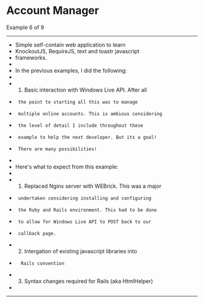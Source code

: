 Account Manager
==============	
Example 6 of 9

*****************************************************
*   Simple self-contain web application to learn 
*	KnockoutJS, RequireJS, text and toastr javascript 
*	frameworks. 
*
* 	In the previous examples, I did the following:
*
*	1) Basic interaction with Windows Live API. After all
*	   the point to starting all this was to manage
*	   multiple online accounts. This is ambious considering
*	   the level of detail I include throughout these 
*	   example to help the next developer. But its a goal!
* 	   There are many possibilities!
*
*	Here's what to expect from this example:
*
*   1) Replaced Nginx server with WEBrick. This was a major
*	   undertaken considering installing and configuring
*	   the Ruby and Rails environment. This had to be done
*	   to allow for Windows Live API to POST back to our
* 	   callback page.
*	 2) Intergation of existing javascript libraries into
*		Rails convention
*    3) Syntax changes required for Rails (aka HtmlHelper)
*
*****************************************************
